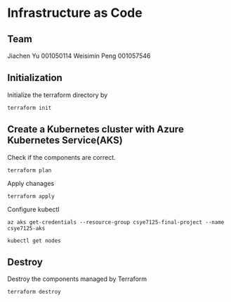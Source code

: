 # Infrastructure as Code

## Team
Jiachen Yu 001050114
Weisimin Peng 001057546

## Initialization

Initialize the terraform directory by

```
terraform init
```

## Create a Kubernetes cluster with Azure Kubernetes Service(AKS)

Check if the components are correct.  

```
terraform plan
```

Apply chanages

```
terraform apply
```

Configure kubectl
```
az aks get-credentials --resource-group csye7125-final-project --name csye7125-aks
```

```
kubectl get nodes
```

## Destroy

Destroy the components managed by Terraform

```
terraform destroy
```
